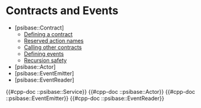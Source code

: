 # Contracts and Events

- [psibase::Contract]
  - [Defining a contract](#defining-a-contract)
  - [Reserved action names](#reserved-action-names)
  - [Calling other contracts](#calling-other-contracts)
  - [Defining events](#defining-events)
  - [Recursion safety](#recursion-safety)
- [psibase::Actor]
- [psibase::EventEmitter]
- [psibase::EventReader]

{{#cpp-doc ::psibase::Service}}
{{#cpp-doc ::psibase::Actor}}
{{#cpp-doc ::psibase::EventEmitter}}
{{#cpp-doc ::psibase::EventReader}}
